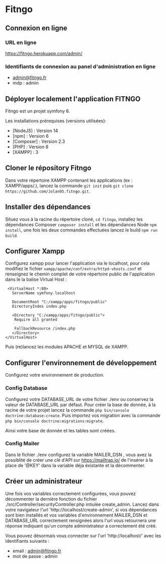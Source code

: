 # Fitngo
## Connexion en ligne

### URL en ligne
https://fitngo.herokuapp.com/admin/
### Identifiants de connexion au panel d'administration en ligne

* admin@fitngo.fr 
* mdp : admin

## Déployer localement l'application FITNGO

Fitngo est un projet symfony 6.

Les installations prérequises (versions utilisées):
* [NodeJS] : Version 14 
* [npm] : Version 6
* [Composer] : Version 2.3
* [PHP] : Version 8
* [XAMPP] : 3

## Cloner le répository Fitngo

Dans votre répertoire XAMPP contenant les applications (ex : XAMPP/apps/.), 
lancez la commande `git init` puis `git clone https://github.com/Jolan95.fitngo.git`.

## Installer des dépendances
 Situez vous à la racine du répertoire cloné, `cd fitngo`, installez les dépendances Composer `composer install` et les dépendances Node `npm install`, une fois les deux commandes effectuées lancez le build `npm run build`.
 
## Configurer Xampp
 Configurez xampp pour lancer l'application via le localhost, pour cela modifiez le fichier `xampp/apache/conf/extra/httpd-vhosts.conf` et renseignez le chemin complet de votre répertoire public de l'application dans le la balise Virtual Host : 
  
 
     <VirtualHost *:80>
       ServerName symfony.localhost
   
       DocumentRoot "C:/xampp/apps/fitngo/public"
       DirectoryIndex index.php

       <Directory "C:/xampp/apps/fitngo/public">
        Require all granted

        FallbackResource /index.php
       </Directory>
    </VirtualHost>


Puis (re)lancez les modules APACHE et MYSQL de XAMPP.
  
## Configurer l'environnement de développement
  
  Configurez votre environnement de production.
  
  ### Config Database
  
  Configurez votre DATABASE_URL de votre fichier ./env ou conservez la valeur de DATABASE_URL par défaut.
  Pour créer la base de donnée, à la racine de votre projet lancez la commande `php bin/console doctrine:database:create`.
  Puis importez vos migration avec la commande `php bin/console doctrine:migrations:migrate`.
  
  Ainsi votre base de donnée et les tables sont créées.
  
  ### Config Mailer
  
  Dans le fichier ./env configurez la variable MAILER_DSN , vous avez la possiblité de créer une clé d'API sur <a>https://mailtrap.io/</a> de l'insérer à la place de '@KEY' dans la variable déja éxistante et la décommenter.
  
## Créer un administrateur
  
 Une fois vos variables correctement configurées, vous pouvez décommenter la dernière fonction du fichier ./src/Controller/securityController.php intiulée create_admin.
  Lancez dans votre navigateur l'url 'http://localhost/create-admin', si vos dépendances sont bien installés et vos variables d'environnement MAILER_DSN et DATABASE_URL correctement rensignées alors l'url vous retournera une réponse indiquant qu'un compte administrateur a correctement été créé.
  
  Vous pouvez désormais vous connecter sur l'url 'http://localhost/' avec les identifiants suivants : 
  - email : admin@fitngo.fr
  - mot de passe : admin
  
  
  
  
  
  

